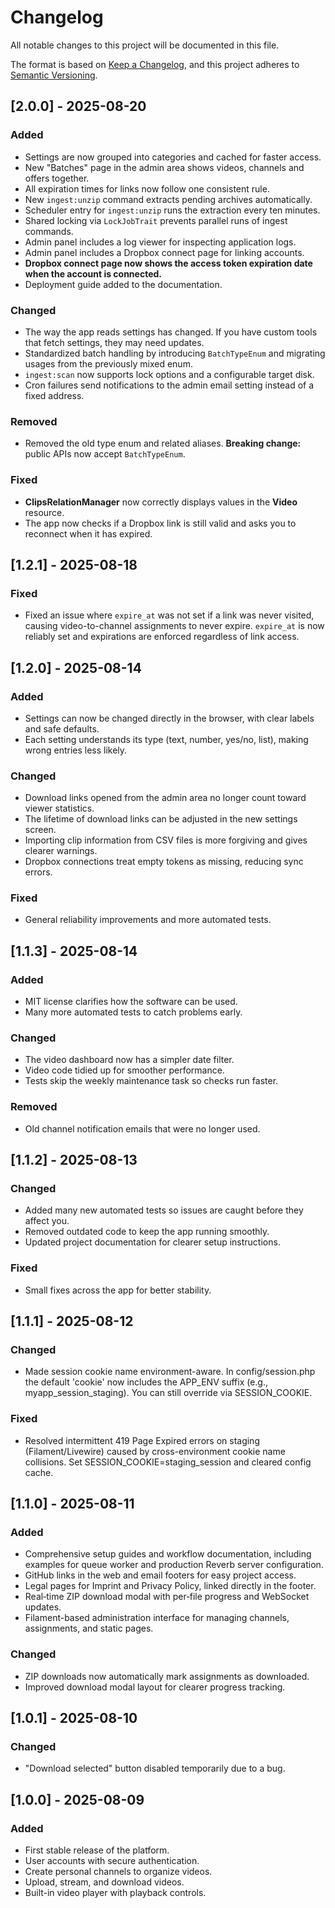 # Changelog

All notable changes to this project will be documented in this file.

The format is based on [Keep a Changelog](https://keepachangelog.com/en/1.1.0/),
and this project adheres to [Semantic Versioning](https://semver.org/spec/v2.0.0.html).

## [2.0.0] - 2025-08-20

### Added

- Settings are now grouped into categories and cached for faster access.
- New "Batches" page in the admin area shows videos, channels and offers together.
- All expiration times for links now follow one consistent rule.
- New `ingest:unzip` command extracts pending archives automatically.
- Scheduler entry for `ingest:unzip` runs the extraction every ten minutes.
- Shared locking via `LockJobTrait` prevents parallel runs of ingest commands.
- Admin panel includes a log viewer for inspecting application logs.
- Admin panel includes a Dropbox connect page for linking accounts.
- **Dropbox connect page now shows the access token expiration date when the account is connected.**
- Deployment guide added to the documentation.

### Changed

- The way the app reads settings has changed. If you have custom tools that fetch settings, they may need updates.
- Standardized batch handling by introducing `BatchTypeEnum` and migrating usages from the previously mixed enum.
- `ingest:scan` now supports lock options and a configurable target disk.
- Cron failures send notifications to the admin email setting instead of a fixed address.

### Removed

- Removed the old type enum and related aliases. **Breaking change:** public APIs now accept `BatchTypeEnum`.

### Fixed

- **ClipsRelationManager** now correctly displays values in the **Video** resource.
- The app now checks if a Dropbox link is still valid and asks you to reconnect when it has expired.

## [1.2.1] - 2025-08-18

### Fixed

- Fixed an issue where `expire_at` was not set if a link was never visited, causing video-to-channel assignments to
  never expire. `expire_at` is now reliably set and expirations are enforced regardless of link access.

## [1.2.0] - 2025-08-14

### Added

- Settings can now be changed directly in the browser, with clear labels and safe defaults.
- Each setting understands its type (text, number, yes/no, list), making wrong entries less likely.

### Changed

- Download links opened from the admin area no longer count toward viewer statistics.
- The lifetime of download links can be adjusted in the new settings screen.
- Importing clip information from CSV files is more forgiving and gives clearer warnings.
- Dropbox connections treat empty tokens as missing, reducing sync errors.

### Fixed

- General reliability improvements and more automated tests.

## [1.1.3] - 2025-08-14

### Added

- MIT license clarifies how the software can be used.
- Many more automated tests to catch problems early.

### Changed

- The video dashboard now has a simpler date filter.
- Video code tidied up for smoother performance.
- Tests skip the weekly maintenance task so checks run faster.

### Removed

- Old channel notification emails that were no longer used.

## [1.1.2] - 2025-08-13

### Changed

- Added many new automated tests so issues are caught before they affect you.
- Removed outdated code to keep the app running smoothly.
- Updated project documentation for clearer setup instructions.

### Fixed

- Small fixes across the app for better stability.

## [1.1.1] - 2025-08-12

### Changed

- Made session cookie name environment-aware. In config/session.php the default 'cookie' now includes the APP_ENV
  suffix (e.g., myapp_session_staging). You can still override via SESSION_COOKIE.

### Fixed

- Resolved intermittent 419 Page Expired errors on staging (Filament/Livewire) caused by cross-environment cookie name
  collisions. Set SESSION_COOKIE=staging_session and cleared config cache.

## [1.1.0] - 2025-08-11

### Added

- Comprehensive setup guides and workflow documentation, including examples for queue worker and production Reverb
  server configuration.
- GitHub links in the web and email footers for easy project access.
- Legal pages for Imprint and Privacy Policy, linked directly in the footer.
- Real‑time ZIP download modal with per‑file progress and WebSocket updates.
- Filament-based administration interface for managing channels, assignments, and static pages.

### Changed

- ZIP downloads now automatically mark assignments as downloaded.
- Improved download modal layout for clearer progress tracking.

## [1.0.1] - 2025-08-10

### Changed

- "Download selected" button disabled temporarily due to a bug.

## [1.0.0] - 2025-08-09

### Added

- First stable release of the platform.
- User accounts with secure authentication.
- Create personal channels to organize videos.
- Upload, stream, and download videos.
- Built-in video player with playback controls.
